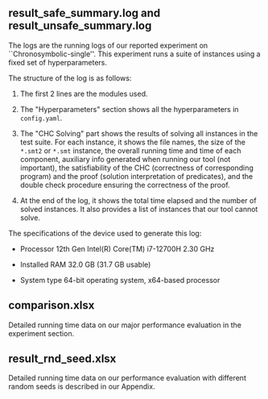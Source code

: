 ## result_safe_summary.log and result_unsafe_summary.log
The logs are the running logs of our reported experiment on ``Chronosymbolic-single''. This experiment runs a suite of instances using a fixed set of hyperparameters. 

The structure of the log is as follows:

1. The first 2 lines are the modules used.

2. The "Hyperparameters" section shows all the hyperparameters in `config.yaml`.

3. The "CHC Solving" part shows the results of solving all instances in the test suite. For each instance, it shows the file names, the size of the `*.smt2` or `*.smt` instance, the overall running time and time of each component, auxiliary info generated when running our tool (not important), the satisfiability of the CHC (correctness of corresponding program) and the proof (solution interpretation of predicates), and the double check procedure ensuring the correctness of the proof.

4. At the end of the log, it shows the total time elapsed and the number of solved instances. It also provides a list of instances that our tool cannot solve.

The specifications of the device used to generate this log:

- Processor	12th Gen Intel(R) Core(TM) i7-12700H   2.30 GHz

- Installed RAM	32.0 GB (31.7 GB usable)
  
- System type	64-bit operating system, x64-based processor


## comparison.xlsx
Detailed running time data on our major performance evaluation in the experiment section.

## result_rnd_seed.xlsx
Detailed running time data on our performance evaluation with different random seeds is described in our Appendix.
